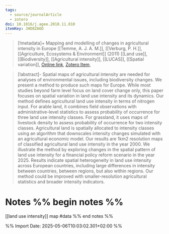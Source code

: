 ```yaml
---
tags:
  - source/journalArticle
  - zotero
doi: 10.1016/j.agee.2010.11.010
itemKey: JHD8ZA6D
---
```

>[!metadata]+
> Mapping and modelling of changes in agricultural intensity in Europe
> [[Temme, A. J. A. M.]], [[Verburg, P. H.]], 
> [[Agriculture, Ecosystems & Environment]] (2011)
> [[Land use]], [[Biodiversity]], [[Agricultural intensity]], [[LUCAS]], [[Spatial variation]], 
> [Online link](https://www.sciencedirect.com/science/article/pii/S0167880910003014), [Zotero Item](zotero://select/library/items/JHD8ZA6D), 

>[!abstract]-
>Spatial maps of agricultural intensity are needed for analyses of environmental issues, including biodiversity changes. We present a method to produce such maps for Europe. While most studies beyond farm level focus on land cover change only, this paper focuses on spatial variation in land use intensity and its dynamics. Our method defines agricultural land use intensity in terms of nitrogen input. For arable land, it combines field observations with administrative-level statistics to assess probability of occurrence for three land use intensity classes. For grassland, it uses maps of livestock density to assess probability of occurrence for two intensity classes. Agricultural land is spatially allocated to intensity classes using an algorithm that downscales intensity changes simulated with an agricultural economic model. Our results are 1km2 resolution maps of classified agricultural land use intensity in the year 2000. We illustrate the method by exploring changes in the spatial pattern of land use intensity for a financial policy reform scenario in the year 2025. Results indicate spatial heterogeneity in land use intensity across European countries, including large differences in intensity between countries, between regions, but also within regions. Our method could be improved with smaller-resolution agricultural statistics and broader intensity indicators.

# Notes %% begin notes %%
[[land use intensity]] map #data 
%% end notes %%




%% Import Date: 2025-05-06T10:03:02.301+02:00 %%
